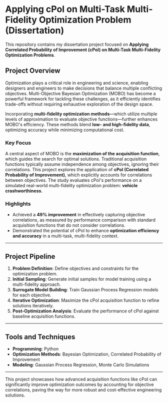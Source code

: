 # Applying cPoI on Multi-Task Multi-Fidelity Optimization Problem (Dissertation)

This repository contains my dissertation project focused on **Applying Correlated Probability of Improvement (cPoI) on Multi-Task Multi-Fidelity Optimization Problems**. 

## Project Overview

Optimization plays a critical role in engineering and science, enabling designers and engineers to make decisions that balance multiple conflicting objectives. Multi-Objective Bayesian Optimization (MOBO) has become a powerful framework for tackling these challenges, as it efficiently identifies trade-offs without requiring exhaustive exploration of the design space.

Incorporating **multi-fidelity optimization methods**—which utilize multiple levels of approximation to evaluate objective functions—further enhances MOBO's efficiency. These methods blend **low- and high-fidelity data**, optimizing accuracy while minimizing computational cost.

### Key Focus

A central aspect of MOBO is the **maximization of the acquisition function**, which guides the search for optimal solutions. Traditional acquisition functions typically assume independence among objectives, ignoring their correlations. This project explores the application of **cPoI (Correlated Probability of Improvement)**, which explicitly accounts for correlations between objectives. The study evaluates cPoI's performance on a simulated real-world multi-fidelity optimization problem: **vehicle crashworthiness**. 

### Highlights

- Achieved a **49% improvement** in effectively capturing objective correlations, as measured by performance comparison with standard acquisition functions that do not consider correlations.
- Demonstrated the potential of cPoI to enhance **optimization efficiency and accuracy** in a multi-task, multi-fidelity context.

---

## Project Pipeline

1. **Problem Definition**: Define objectives and constraints for the optimization problem.  
2. **Initial Sampling**: Generate initial samples for model training using a multi-fidelity approach.  
3. **Surrogate Model Building**: Train Gaussian Process Regression models for each objective.  
4. **Iterative Optimization**: Maximize the cPoI acquisition function to refine solutions iteratively.  
5. **Post-Optimization Analysis**: Evaluate the performance of cPoI against baseline acquisition functions.  

---

## Tools and Techniques

- **Programming**: Python  
- **Optimization Methods**: Bayesian Optimization, Correlated Probability of Improvement  
- **Modeling**: Gaussian Process Regression, Monte Carlo Simulations  

---

This project showcases how advanced acquisition functions like cPoI can significantly improve optimization outcomes by accounting for objective correlations, paving the way for more robust and cost-effective engineering solutions.
